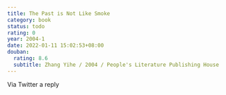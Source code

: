 ```yaml
---
title: The Past is Not Like Smoke
category: book
status: todo
rating: 0
year: 2004-1
date: 2022-01-11 15:02:53+08:00
douban:
  rating: 8.6
  subtitle: Zhang Yihe / 2004 / People's Literature Publishing House
---
```


Via Twitter a reply
